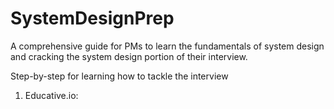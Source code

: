 # SystemDesignPrep
A comprehensive guide for PMs to learn the fundamentals of system design and cracking the system design portion of their interview.


Step-by-step for learning how to tackle the interview
1. Educative.io: 
